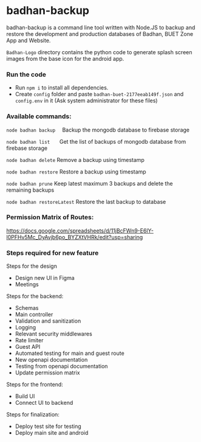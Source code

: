# badhan-backup
badhan-backup is a command line tool written with Node.JS to backup and restore the development and production databases of Badhan, BUET Zone App and Website.

`Badhan-Logo` directory contains the python code to generate splash screen images from the base icon for the android app.
### Run the code
* Run `npm i` to install all dependencies.
* Create `config` folder and paste `badhan-buet-2177eeab149f.json` and `config.env` in it (Ask system administrator for these files)

### Available commands:

`node badhan backup  `       Backup the mongodb database to firebase storage

`node badhan list   `        Get the list of backups of mongodb database from
firebase storage

`node badhan delete`         Remove a backup using timestamp

`node badhan restore`        Restore a backup using timestamp

`node badhan prune`          Keep latest maximum 3 backups and delete the remaining
backups

`node badhan restoreLatest`  Restore the last backup to database


### Permission Matrix of Routes:

https://docs.google.com/spreadsheets/d/11jBcFWn9-E6lY-l0PFHv5Mc_DyAvjb6po_BYZXtVHRk/edit?usp=sharing

### Steps required for new feature
Steps for the design
* Design new UI in Figma
* Meetings

Steps for the backend:
* Schemas
* Main controller
* Validation and sanitization
* Logging
* Relevant security middlewares
* Rate limiter
* Guest API
* Automated testing for main and guest route
* New openapi documentation
* Testing from openapi documentation
* Update permission matrix

Steps for the frontend:
* Build UI
* Connect UI to backend

Steps for finalization:
* Deploy test site for testing
* Deploy main site and android
